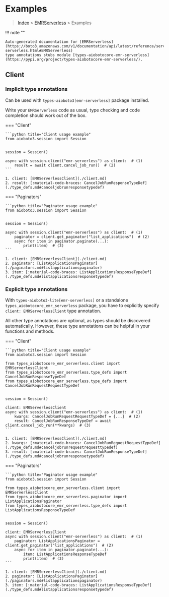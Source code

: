 # Examples

> [Index](../README.md) > [EMRServerless](./README.md) > Examples

!!! note ""

    Auto-generated documentation for [EMRServerless](https://boto3.amazonaws.com/v1/documentation/api/latest/reference/services/emr-serverless.html#EMRServerless)
    type annotations stubs module [types-aiobotocore-emr-serverless](https://pypi.org/project/types-aiobotocore-emr-serverless/).

## Client

### Implicit type annotations

Can be used with `types-aioboto3[emr-serverless]` package installed.

Write your `EMRServerless` code as usual,
type checking and code completion should work out of the box.



=== "Client"

    ```python title="Client usage example"
    from aioboto3.session import Session


    session = Session()

    async with session.client("emr-serverless") as client:  # (1)
        result = await client.cancel_job_run()  # (2)
    ```

    1. client: [EMRServerlessClient](./client.md)
    2. result: [:material-code-braces: CancelJobRunResponseTypeDef](./type_defs.md#canceljobrunresponsetypedef) 



=== "Paginators"

    ```python title="Paginator usage example"
    from aioboto3.session import Session


    session = Session()

    async with session.client("emr-serverless") as client:  # (1)
        paginator = client.get_paginator("list_applications")  # (2)
        async for item in paginator.paginate(...):
            print(item)  # (3)
    ```

    1. client: [EMRServerlessClient](./client.md)
    2. paginator: [ListApplicationsPaginator](./paginators.md#listapplicationspaginator)
    3. item: [:material-code-braces: ListApplicationsResponseTypeDef](./type_defs.md#listapplicationsresponsetypedef) 




### Explicit type annotations

With `types-aioboto3-lite[emr-serverless]`
or a standalone `types_aiobotocore_emr_serverless` package, you have to explicitly specify
`client: EMRServerlessClient` type annotation.

All other type annotations are optional, as types should be discovered automatically.
However, these type annotations can be helpful in your functions and methods.


=== "Client"

    ```python title="Client usage example"
    from aioboto3.session import Session

    from types_aiobotocore_emr_serverless.client import EMRServerlessClient
    from types_aiobotocore_emr_serverless.type_defs import CancelJobRunResponseTypeDef
    from types_aiobotocore_emr_serverless.type_defs import CancelJobRunRequestRequestTypeDef


    session = Session()

    client: EMRServerlessClient
    async with session.client("emr-serverless") as client:  # (1)
        kwargs: CancelJobRunRequestRequestTypeDef = {...}  # (2)
        result: CancelJobRunResponseTypeDef = await client.cancel_job_run(**kwargs)  # (3)
    ```

    1. client: [EMRServerlessClient](./client.md)
    2. kwargs: [:material-code-braces: CancelJobRunRequestRequestTypeDef](./type_defs.md#canceljobrunrequestrequesttypedef) 
    3. result: [:material-code-braces: CancelJobRunResponseTypeDef](./type_defs.md#canceljobrunresponsetypedef) 



=== "Paginators"

    ```python title="Paginator usage example"
    from aioboto3.session import Session

    from types_aiobotocore_emr_serverless.client import EMRServerlessClient
    from types_aiobotocore_emr_serverless.paginator import ListApplicationsPaginator
    from types_aiobotocore_emr_serverless.type_defs import ListApplicationsResponseTypeDef


    session = Session()

    client: EMRServerlessClient
    async with session.client("emr-serverless") as client:  # (1)
        paginator: ListApplicationsPaginator = client.get_paginator("list_applications")  # (2)
        async for item in paginator.paginate(...):
            item: ListApplicationsResponseTypeDef
            print(item)  # (3)
    ```

    1. client: [EMRServerlessClient](./client.md)
    2. paginator: [ListApplicationsPaginator](./paginators.md#listapplicationspaginator)
    3. item: [:material-code-braces: ListApplicationsResponseTypeDef](./type_defs.md#listapplicationsresponsetypedef) 




